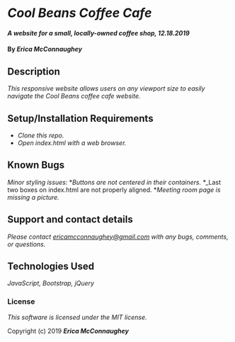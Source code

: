 # _Cool Beans Coffee Cafe_

#### _A website for a small, locally-owned coffee shop, 12.18.2019_

#### By _**Erica McConnaughey**_

## Description

_This responsive website allows users on any viewport size to easily navigate the Cool Beans coffee cafe website._

## Setup/Installation Requirements

* _Clone this repo._
* _Open index.html with a web browser._

## Known Bugs

_Minor styling issues:_
*_Buttons are not centered in their containers._
*_Last two boxes on index.html are not properly aligned.
*_Meeting room page is missing a picture._

## Support and contact details

_Please contact ericamcconnaughey@gmail.com with any bugs, comments, or questions._

## Technologies Used

_JavaScript, Bootstrap, jQuery_

### License

*This software is licensed under the MIT license.*

Copyright (c) 2019 **_Erica McConnaughey_**